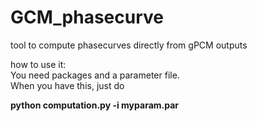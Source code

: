 # GCM_phasecurve

tool to compute phasecurves directly from gPCM outputs  

how to use it:  
You need packages and a parameter file.  
When you have this, just do  

__python computation.py -i myparam.par__
